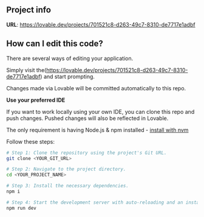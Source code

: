 

## Project info

**URL**: https://lovable.dev/projects/701521c8-d263-49c7-8310-de7717e1adbf

## How can I edit this code?

There are several ways of editing your application.



Simply visit the(https://lovable.dev/projects/701521c8-d263-49c7-8310-de7717e1adbf) and start prompting.

Changes made via Lovable will be committed automatically to this repo.

**Use your preferred IDE**

If you want to work locally using your own IDE, you can clone this repo and push changes. Pushed changes will also be reflected in Lovable.

The only requirement is having Node.js & npm installed - [install with nvm](https://github.com/nvm-sh/nvm#installing-and-updating)

Follow these steps:

```sh
# Step 1: Clone the repository using the project's Git URL.
git clone <YOUR_GIT_URL>

# Step 2: Navigate to the project directory.
cd <YOUR_PROJECT_NAME>

# Step 3: Install the necessary dependencies.
npm i

# Step 4: Start the development server with auto-reloading and an instant preview.
npm run dev
```

